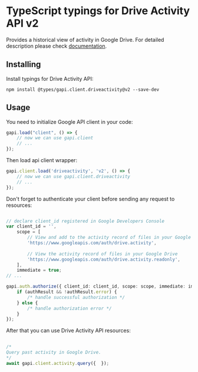 # TypeScript typings for Drive Activity API v2
Provides a historical view of activity in Google Drive.
For detailed description please check [documentation](https://developers.google.com/drive/activity/).

## Installing

Install typings for Drive Activity API:
```
npm install @types/gapi.client.driveactivity@v2 --save-dev
```

## Usage

You need to initialize Google API client in your code:
```typescript
gapi.load("client", () => { 
    // now we can use gapi.client
    // ... 
});
```

Then load api client wrapper:
```typescript
gapi.client.load('driveactivity', 'v2', () => {
    // now we can use gapi.client.driveactivity
    // ... 
});
```

Don't forget to authenticate your client before sending any request to resources:
```typescript

// declare client_id registered in Google Developers Console
var client_id = '',
    scope = [     
        // View and add to the activity record of files in your Google Drive
        'https://www.googleapis.com/auth/drive.activity',
    
        // View the activity record of files in your Google Drive
        'https://www.googleapis.com/auth/drive.activity.readonly',
    ],
    immediate = true;
// ...

gapi.auth.authorize({ client_id: client_id, scope: scope, immediate: immediate }, authResult => {
    if (authResult && !authResult.error) {
        /* handle successful authorization */
    } else {
        /* handle authorization error */
    }
});            
```

After that you can use Drive Activity API resources:

```typescript 
    
/* 
Query past activity in Google Drive.  
*/
await gapi.client.activity.query({  });
```
